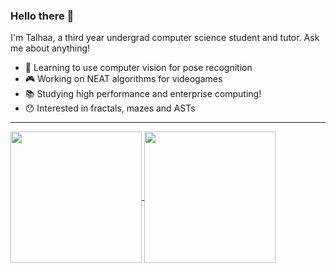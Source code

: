 ### Hello there 👋

I'm Talhaa, a third year undergrad computer science student and tutor. Ask me about anything!

- 🤖 Learning to use computer vision for pose recognition
- 🎮 Working on NEAT algorithms for videogames
- 📚 Studying high performance and enterprise computing!
- 😯 Interested in fractals, mazes and ASTs

<hr>

<a href="https://github.com/talhaahussain/">
  <img height=210 align="center" src="https://github-readme-stats.vercel.app/api?username=talhaahussain&theme=dark&show_icons=true&hide" />
</a>
<a href="https://github.com/talhaahussain/">
  <img height=210 align="center" src="https://github-readme-stats.vercel.app/api/top-langs?username=talhaahussain&layout=compact&langs_count=8&card_width=320&hide=Jupyter%20Notebook&theme=dark" />
</a>

<!---
<a href="https://github.com/talhaahussain/Donkey-Kong-NEAT">
  <img align="left" src="https://github-readme-stats.vercel.app/api/pin/?username=talhaahussain&repo=Donkey-Kong-NEAT&theme=dark" />
</a>
<a href="https://github.com/anuraghazra/Flappy-Bird-NEAT">
  <img align="right" src="https://github-readme-stats.vercel.app/api/pin/?username=talhaahussain&repo=Flappy-Bird-NEAT&theme=dark" />
</a>
--->

<!--
**talhaahussain/talhaahussain** is a ✨ _special_ ✨ repository because its `README.md` (this file) appears on your GitHub profile.

Here are some ideas to get you started:

- 🔭 I’m currently working on ...
- 🌱 I’m currently learning ...
- 👯 I’m looking to collaborate on ...
- 🤔 I’m looking for help with ...
- 💬 Ask me about ...
- 📫 How to reach me: ...
- 😄 Pronouns: ...
- ⚡ Fun fact: ...
-->
